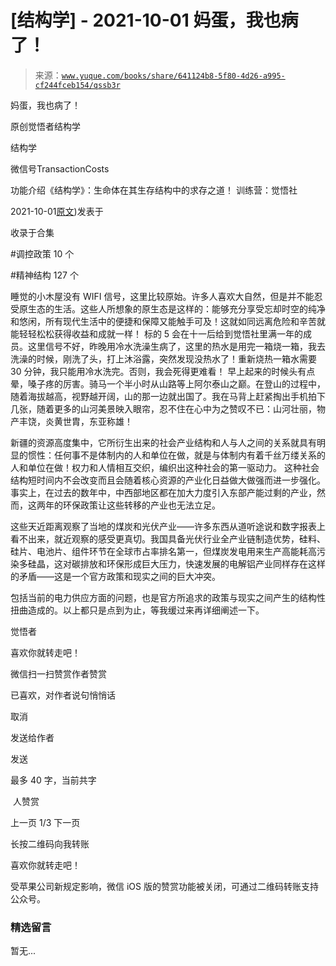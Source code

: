 # [结构学] - 2021-10-01 妈蛋，我也病了！

> 来源：[`www.yuque.com/books/share/641124b8-5f80-4d26-a995-cf244fceb154/qssb3r`](https://www.yuque.com/books/share/641124b8-5f80-4d26-a995-cf244fceb154/qssb3r)



妈蛋，我也病了！ 

原创觉悟者结构学 

结构学 

微信号TransactionCosts 

功能介绍《结构学》：生命体在其生存结构中的求存之道！ 训练营：觉悟社 

2021-10-01[原文](https://mp.weixin.qq.com/s?__biz=MzIzMDYwOTM0Mg==&mid=2247486488&idx=1&sn=33f686d195cda9c367d6034a8dfab353&chksm=e8b194c9dfc61ddfb1d83bc2db6880802afb75cbc95eb40631f6d4f1de41a67c03eda5cc4670#rd))发表于 

收录于合集 

#调控政策 10 个 

#精神结构 127 个 

睡觉的小木屋没有 WIFI 信号，这里比较原始。许多人喜欢大自然，但是并不能忍受原生态的生活。这些人所想象的原生态是这样的：能够充分享受忘却时空的纯净和悠闲，所有现代生活中的便捷和保障又能触手可及！这就如同远离危险和辛苦就能轻轻松松获得收益和成就一样！ 标的 5 会在十一后给到觉悟社里满一年的成员。这里信号不好，昨晚用冷水洗澡生病了，这里的热水是用完一箱烧一箱，我去洗澡的时候，刚洗了头，打上沐浴露，突然发现没热水了！重新烧热一箱水需要 30 分钟，我只能用冷水洗完。否则，我会死得更难看！ 早上起来的时候头有点晕，嗓子疼的厉害。骑马一个半小时从山路等上阿尔泰山之巅。在登山的过程中，随着海拔越高，视野越开阔，山的那一边就出国了。我在马背上赶紧掏出手机拍下几张，随着更多的山河美景映入眼帘，忍不住在心中为之赞叹不已：山河壮丽，物产丰饶，炎黄世胄，东亚称雄！ 

新疆的资源高度集中，它所衍生出来的社会产业结构和人与人之间的关系就具有明显的惯性：任何事不是体制内的人和单位在做，就是与体制内有着千丝万缕关系的人和单位在做！权力和人情相互交织，编织出这种社会的第一驱动力。 这种社会结构短时间内不会改变而且会随着核心资源的产业化日益做大做强而进一步强化。事实上，在过去的数年中，中西部地区都在加大力度引入东部产能过剩的产业，然而，这两年的环保政策让这些转移的产业也无法立足。 

这些天近距离观察了当地的煤炭和光伏产业——许多东西从道听途说和数字报表上看不出来，就近观察的感受更真切。我国具备光伏行业全产业链制造优势，硅料、硅片、电池片、组件环节在全球市占率排名第一，但煤炭发电用来生产高能耗高污染多硅晶，这对碳排放和环保形成巨大压力，快速发展的电解铝产业同样存在这样的矛盾——这是一个官方政策和现实之间的巨大冲突。 

包括当前的电力供应方面的问题，也是官方所追求的政策与现实之间产生的结构性扭曲造成的。以上都只是点到为止，等我缓过来再详细阐述一下。 

觉悟者 

喜欢你就转走吧！ 

微信扫一扫赞赏作者赞赏 

已喜欢，对作者说句悄悄话 

取消 

发送给作者 

发送 

最多 40 字，当前共字 

 人赞赏 

上一页 1/3 下一页 

长按二维码向我转账 

喜欢你就转走吧！ 

受苹果公司新规定影响，微信 iOS 版的赞赏功能被关闭，可通过二维码转账支持公众号。 

### 精选留言 

暂无...